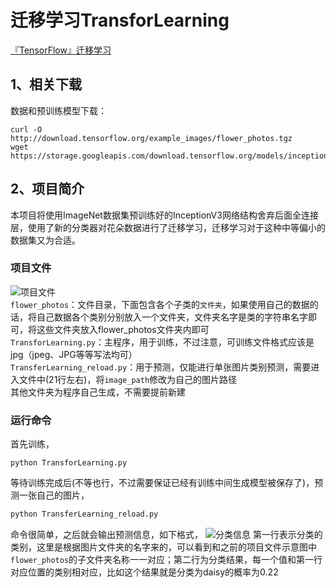 迁移学习TransforLearning
======================
[『TensorFlow』迁移学习](http://www.cnblogs.com/hellcat/p/6909269.html "我的博客")<br>
## 1、相关下载
数据和预训练模型下载：
```Shell
curl -O http://download.tensorflow.org/example_images/flower_photos.tgz
wget https://storage.googleapis.com/download.tensorflow.org/models/inception_dec_2015.zip
```
## 2、项目简介
本项目将使用ImageNet数据集预训练好的InceptionV3网络结构舍弃后面全连接层，使用了新的分类器对花朵数据进行了迁移学习，迁移学习对于这种中等偏小的数据集又为合适。<br>

### 项目文件
![](https://images2018.cnblogs.com/blog/1161096/201804/1161096-20180424094519006-1238870240.png "项目文件") <br>
`flower_photos`：文件目录，下面包含各个子类的`文件夹`，如果使用自己的数据的话，将自己数据各个类别分别放入一个文件夹，文件夹名字是类的字符串名字即可，将这些文件夹放入flower_photos文件夹内即可<br>
`TransforLearning.py`：主程序，用于训练，不过注意，可训练文件格式应该是jpg（jpeg、JPG等等写法均可）<br>
`TransferLearning_reload.py`：用于预测，仅能进行单张图片类别预测，需要进入文件中(21行左右)，将`image_path`修改为自己的图片路径<br>
其他文件夹为程序自己生成，不需要提前新建<br>

### 运行命令
首先训练，
```Shell
python TransforLearning.py
```
等待训练完成后(不等也行，不过需要保证已经有训练中间生成模型被保存了)，预测一张自己的图片，
```Python
python TransferLearning_reload.py
```
命令很简单，之后就会输出预测信息，如下格式，
![](https://images2018.cnblogs.com/blog/1161096/201804/1161096-20180424094042927-662872256.png "分类信息") 
第一行表示分类的类别，这里是根据图片文件夹的名字来的，可以看到和之前的项目文件示意图中`flower_photos`的子文件夹名称一一对应；第二行为分类结果，每一个值和第一行对应位置的类别相对应，比如这个结果就是分类为daisy的概率为0.22
